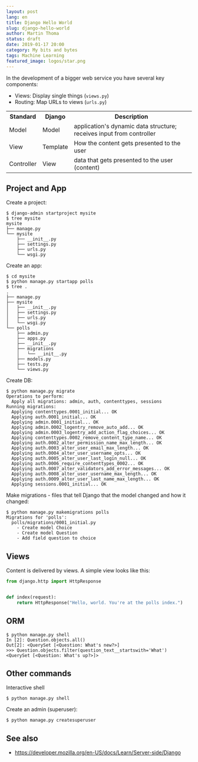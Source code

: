 ```yaml
---
layout: post
lang: en
title: Django Hello World
slug: django-hello-world
author: Martin Thoma
status: draft
date: 2019-01-17 20:00
category: My bits and bytes
tags: Machine Learning
featured_image: logos/star.png
---
```

In the development of a bigger web service you have several key components:

* Views: Display single things (`views.py`)
* Routing: Map URLs to views (`urls.py`)

<table class="table">
    <tr>
        <th>Standard</th>
        <th>Django</th>
        <th>Description</th>
    </tr>
    <tr>
        <td>Model</td>
        <td>Model</td>
        <td>application's dynamic data structure; receives input from controller</td>
    </tr>
    <tr>
        <td>View</td>
        <td>Template</td>
        <td>How the content gets presented to the user</td>
    </tr>
    <tr>
        <td>Controller</td>
        <td>View</td>
        <td>data that gets presented to the user (content)</td>
    </tr>
</table>


## Project and App

Create a project:

```text
$ django-admin startproject mysite
$ tree mysite
mysite
├── manage.py
└── mysite
    ├── __init__.py
    ├── settings.py
    ├── urls.py
    └── wsgi.py
```

Create an app:

```shell
$ cd mysite
$ python manage.py startapp polls
$ tree .
.
├── manage.py
├── mysite
│   ├── __init__.py
│   ├── settings.py
│   ├── urls.py
│   └── wsgi.py
└── polls
    ├── admin.py
    ├── apps.py
    ├── __init__.py
    ├── migrations
    │   └── __init__.py
    ├── models.py
    ├── tests.py
    └── views.py

```

Create DB:

```shell
$ python manage.py migrate
Operations to perform:
  Apply all migrations: admin, auth, contenttypes, sessions
Running migrations:
  Applying contenttypes.0001_initial... OK
  Applying auth.0001_initial... OK
  Applying admin.0001_initial... OK
  Applying admin.0002_logentry_remove_auto_add... OK
  Applying admin.0003_logentry_add_action_flag_choices... OK
  Applying contenttypes.0002_remove_content_type_name... OK
  Applying auth.0002_alter_permission_name_max_length... OK
  Applying auth.0003_alter_user_email_max_length... OK
  Applying auth.0004_alter_user_username_opts... OK
  Applying auth.0005_alter_user_last_login_null... OK
  Applying auth.0006_require_contenttypes_0002... OK
  Applying auth.0007_alter_validators_add_error_messages... OK
  Applying auth.0008_alter_user_username_max_length... OK
  Applying auth.0009_alter_user_last_name_max_length... OK
  Applying sessions.0001_initial... OK
```

Make migrations - files that tell Django that the model changed and how it
changed:

```shell
$ python manage.py makemigrations polls
Migrations for 'polls':
  polls/migrations/0001_initial.py
    - Create model Choice
    - Create model Question
    - Add field question to choice
```


## Views

Content is delivered by views. A simple view looks like this:

```python
from django.http import HttpResponse


def index(request):
    return HttpResponse("Hello, world. You're at the polls index.")
```

## ORM

```shell
$ python manage.py shell
In [2]: Question.objects.all()
Out[2]: <QuerySet [<Question: What's new?>]
>>> Question.objects.filter(question_text__startswith='What')
<QuerySet [<Question: What's up?>]>
```


## Other commands

Interactive shell

```shell
$ python manage.py shell
```

Create an admin (superuser):

```shell
$ python manage.py createsuperuser
```

## See also

* https://developer.mozilla.org/en-US/docs/Learn/Server-side/Django

